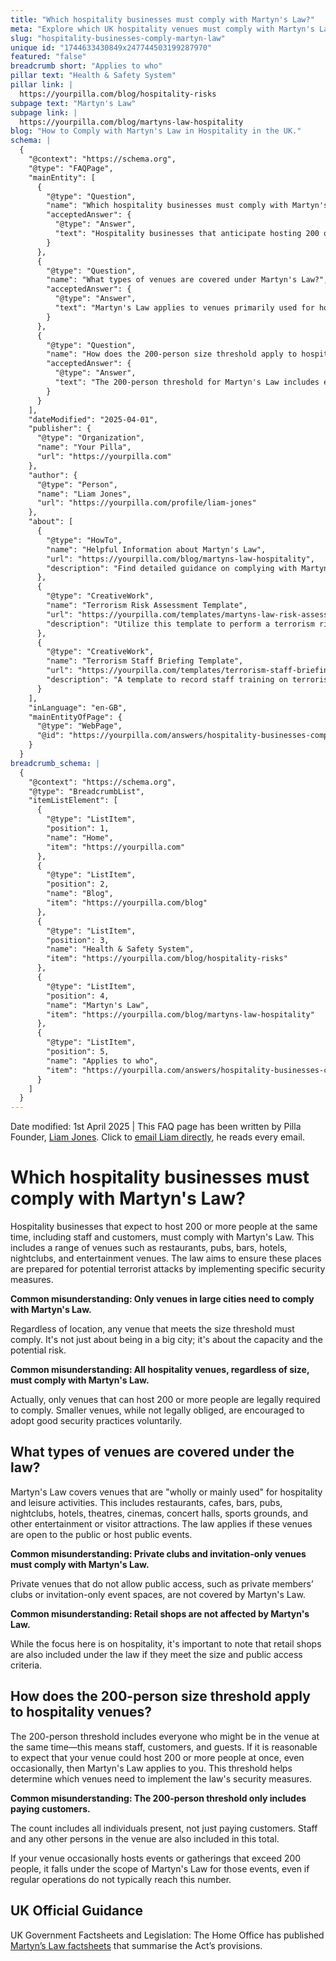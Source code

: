 ```yaml
---
title: "Which hospitality businesses must comply with Martyn's Law?"
meta: "Explore which UK hospitality venues must comply with Martyn's Law, including those with a capacity of 200 or more people, and debunk common misconceptions about the law."
slug: "hospitality-businesses-comply-martyn-law"
unique id: "1744633430849x247744503199287970"
featured: "false"
breadcrumb short: "Applies to who"
pillar text: "Health & Safety System"
pillar link: |
  https://yourpilla.com/blog/hospitality-risks
subpage text: "Martyn's Law"
subpage link: |
  https://yourpilla.com/blog/martyns-law-hospitality
blog: "How to Comply with Martyn's Law in Hospitality in the UK."
schema: |
  {
    "@context": "https://schema.org",
    "@type": "FAQPage",
    "mainEntity": [
      {
        "@type": "Question",
        "name": "Which hospitality businesses must comply with Martyn's Law?",
        "acceptedAnswer": {
          "@type": "Answer",
          "text": "Hospitality businesses that anticipate hosting 200 or more individuals, including staff and customers, simultaneously must comply with Martyn's Law. This applies to a variety of venues such as restaurants, pubs, bars, hotels, nightclubs, and entertainment venues, ensuring preparedness for potential terrorist attacks through specific security measures."
        }
      },
      {
        "@type": "Question",
        "name": "What types of venues are covered under Martyn's Law?",
        "acceptedAnswer": {
          "@type": "Answer",
          "text": "Martyn's Law applies to venues primarily used for hospitality and leisure activities, which are open to the public or host public events. This encompasses restaurants, cafes, bars, pubs, nightclubs, hotels, theatres, cinemas, concert halls, sports grounds, and other entertainment or visitor attractions. Some private venues that do not offer public access are not required to comply."
        }
      },
      {
        "@type": "Question",
        "name": "How does the 200-person size threshold apply to hospitality venues?",
        "acceptedAnswer": {
          "@type": "Answer",
          "text": "The 200-person threshold for Martyn's Law includes everyone who might be in the venue at the same time—staff, customers, and guests included. This helps identify venues that must implement the law's security measures, applying even to venues that might only occasionally host events or gatherings exceeding this number."
        }
      }
    ],
    "dateModified": "2025-04-01",
    "publisher": {
      "@type": "Organization",
      "name": "Your Pilla",
      "url": "https://yourpilla.com"
    },
    "author": {
      "@type": "Person",
      "name": "Liam Jones",
      "url": "https://yourpilla.com/profile/liam-jones"
    },
    "about": [
      {
        "@type": "HowTo",
        "name": "Helpful Information about Martyn's Law",
        "url": "https://yourpilla.com/blog/martyns-law-hospitality",
        "description": "Find detailed guidance on complying with Martyn's Law, including what types of hospitality venues need to adhere to its security provisions."
      },
      {
        "@type": "CreativeWork",
        "name": "Terrorism Risk Assessment Template",
        "url": "https://yourpilla.com/templates/martyns-law-risk-assessment",
        "description": "Utilize this template to perform a terrorism risk assessment at your venue as mandated by Martyn's Law."
      },
      {
        "@type": "CreativeWork",
        "name": "Terrorism Staff Briefing Template",
        "url": "https://yourpilla.com/templates/terrorism-staff-briefing",
        "description": "A template to record staff training on terrorism awareness and preparedness in compliance with Martyn's Law."
      }
    ],
    "inLanguage": "en-GB",
    "mainEntityOfPage": {
      "@type": "WebPage",
      "@id": "https://yourpilla.com/answers/hospitality-businesses-comply-martyn-law"
    }
  }
breadcrumb_schema: |
  {
    "@context": "https://schema.org",
    "@type": "BreadcrumbList",
    "itemListElement": [
      {
        "@type": "ListItem",
        "position": 1,
        "name": "Home",
        "item": "https://yourpilla.com"
      },
      {
        "@type": "ListItem",
        "position": 2,
        "name": "Blog",
        "item": "https://yourpilla.com/blog"
      },
      {
        "@type": "ListItem",
        "position": 3,
        "name": "Health & Safety System",
        "item": "https://yourpilla.com/blog/hospitality-risks"
      },
      {
        "@type": "ListItem",
        "position": 4,
        "name": "Martyn's Law",
        "item": "https://yourpilla.com/blog/martyns-law-hospitality"
      },
      {
        "@type": "ListItem",
        "position": 5,
        "name": "Applies to who",
        "item": "https://yourpilla.com/answers/hospitality-businesses-comply-martyn-law"
      }
    ]
  }
---
```


Date modified: 1st April 2025 | This FAQ page has been written by Pilla Founder, [Liam Jones](https://yourpilla.com/profile/liam-jones). Click to [email Liam directly](https://mailto:liam@yourpilla.com), he reads every email.

# Which hospitality businesses must comply with Martyn's Law?

Hospitality businesses that expect to host 200 or more people at the same time, including staff and customers, must comply with Martyn's Law. This includes a range of venues such as restaurants, pubs, bars, hotels, nightclubs, and entertainment venues. The law aims to ensure these places are prepared for potential terrorist attacks by implementing specific security measures.

**Common misunderstanding: Only venues in large cities need to comply with Martyn's Law.**

Regardless of location, any venue that meets the size threshold must comply. It's not just about being in a big city; it's about the capacity and the potential risk.

**Common misunderstanding: All hospitality venues, regardless of size, must comply with Martyn's Law.**

Actually, only venues that can host 200 or more people are legally required to comply. Smaller venues, while not legally obliged, are encouraged to adopt good security practices voluntarily.

## What types of venues are covered under the law?

Martyn's Law covers venues that are "wholly or mainly used" for hospitality and leisure activities. This includes restaurants, cafes, bars, pubs, nightclubs, hotels, theatres, cinemas, concert halls, sports grounds, and other entertainment or visitor attractions. The law applies if these venues are open to the public or host public events.

**Common misunderstanding: Private clubs and invitation-only venues must comply with Martyn's Law.**

Private venues that do not allow public access, such as private members’ clubs or invitation-only event spaces, are not covered by Martyn's Law.

**Common misunderstanding: Retail shops are not affected by Martyn's Law.**

While the focus here is on hospitality, it's important to note that retail shops are also included under the law if they meet the size and public access criteria.

## How does the 200-person size threshold apply to hospitality venues?

The 200-person threshold includes everyone who might be in the venue at the same time—this means staff, customers, and guests. If it is reasonable to expect that your venue could host 200 or more people at once, even occasionally, then Martyn's Law applies to you. This threshold helps determine which venues need to implement the law's security measures.

**Common misunderstanding: The 200-person threshold only includes paying customers.**

The count includes all individuals present, not just paying customers. Staff and any other persons in the venue are also included in this total.

If your venue occasionally hosts events or gatherings that exceed 200 people, it falls under the scope of Martyn's Law for those events, even if regular operations do not typically reach this number.

## UK Official Guidance

UK Government Factsheets and Legislation: The Home Office has published [Martyn’s Law factsheets](https://homeofficemedia.blog.gov.uk/2023/12/06/martyns-law-factsheets/) that summarise the Act’s provisions.